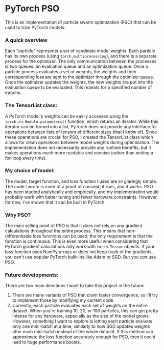 # PyTorch PSO

This is an implementation of particle swarm optimization (PSO) that can be used to train PyTorch models.

### A quick overview

Each "particle" represents a set of candidate model weights. Each particle has its own process (using `torch.multiprocessing`), and there is a separate process for the optimizer.
The only communication between the processes is two queues: an evaluation queue and an optimization queue. Once a particle process evaluates a set of weights, the weights and their corresponding loss are 
sent to the optimizer through the optimizer queue. Once the optimizer updates the weights, the new weights are put into the evaluation queue to be evaluated. This repeats for a specified number of epochs.

### The TensorList class:
A PyTorch model's weights can be easily accessed using the `torch.nn.Module.parameters()` function, which returns an iterator. While this iterator can be turned into a list, PyTorch does not provide any interface for 
operations between lists of tensors of different sizes (that I know of). Since these operations are crucial for PSO, I created the TensorList class which allows for clean operations between model weights during optimization. The implementation
does not necessarily provide any runtime benefits, but it makes operations much more readable and concise (rather than writing a for-loop every time).

### My choice of model:
The model, target function, and loss function I used are all glaringly simple. The code I wrote is more of a proof of concept; it runs, and it works. PSO has been studied analytically and empirically, and my 
implementation would probably work with better tuning and fewer hardware constraints. However, for now, I've shown that it can be built in PyTorch.

### Why PSO?

The main selling point of PSO is that it does not rely on any gradient calculations throughout the entire process. This means that non-differentiable loss functions can be used; the only requirement is that the function is continuous. This is even more useful when considering that PyTorch gradient calculations only work with `torch.Tensor` objects. If your loss function uses NumPy arrays or does not keep track of the gradients, you can't use popular PyTorch built-ins like Adam or SGD. But you _can_ use PSO.

### Future developments:
There are two main directions I want to take this project in the future:
1. There are many variants of PSO that claim faster convergence, so I'll try to implement those by modifying my current code.
2. Currently, each particle evaluates each set of weights on the entire dataset. When you're training 10, 20, or 100 particles, this can get pretty intense for any hardware, especially as the size of the model grows. However, something I want to explore is letting each particle evaluate only one mini-batch at a time, similarly to how SGD updates weights after each mini-batch instead of the whole dataset. If this method can approximate the loss function
accurately enough for PSO, then it could lead to huge performance boosts.
